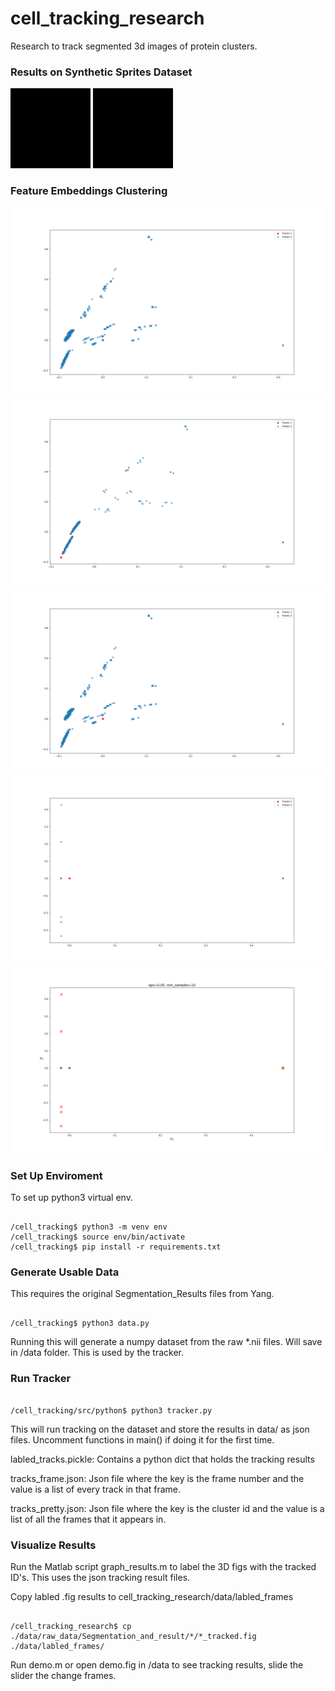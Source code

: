 # cell_tracking_research


Research to track segmented 3d images of protein clusters.


### Results on Synthetic Sprites Dataset

![raw_sprites](./images/raw_sprites.gif) ![labeled_sprites](./images/labeled_sprites.gif)

### Feature Embeddings Clustering

![Plot](./images/f1.png) ![Plot](./images/f2.png)
![Plot](./images/f1f2.png)
![Plot](./images/sprite_1.png) ![Plot](./images/sprite_2.png)
### Set Up Enviroment

To set up python3 virtual env.

```

/cell_tracking$ python3 -m venv env
/cell_tracking$ source env/bin/activate
/cell_tracking$ pip install -r requirements.txt 

```

### Generate Usable Data

This requires the original Segmentation_Results files from Yang.

```

/cell_tracking$ python3 data.py

```
Running this will generate a numpy dataset from the raw *.nii files. Will save in
/data folder. This is used by the tracker.

### Run Tracker

```

/cell_tracking/src/python$ python3 tracker.py

```

This will run tracking on the dataset and store the results in data/ as json files.
Uncomment functions in main() if doing it for the first time.

labled_tracks.pickle: Contains a python dict that holds the tracking results

tracks_frame.json: Json file where the key is the frame number and the value
is a list of every track in that frame.

tracks_pretty.json: Json file where the key is the cluster id and the value
is a list of all the frames that it appears in.


### Visualize Results

Run the Matlab script graph_results.m to label the 3D figs with the tracked ID's.
This uses the json tracking result files. 

Copy labled .fig results to cell_tracking_research/data/labled_frames

```

/cell_tracking_research$ cp ./data/raw_data/Segmentation_and_result/*/*_tracked.fig ./data/labled_frames/

```

Run demo.m or open demo.fig in /data to see tracking results, slide the slider the change frames.



